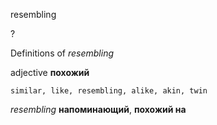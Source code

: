 resembling

?


Definitions of _resembling_

adjective
**похожий**

    similar, like, resembling, alike, akin, twin

_resembling_
**напоминающий**, **похожий на**